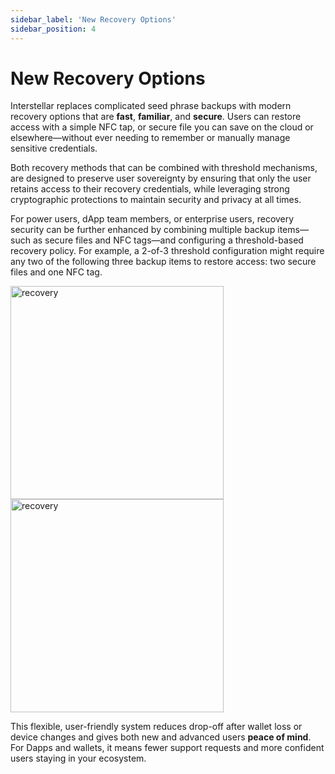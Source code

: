 ```yaml
---
sidebar_label: 'New Recovery Options'
sidebar_position: 4
---
```


# New Recovery Options

Interstellar replaces complicated seed phrase backups with modern recovery options that are **fast**, **familiar**, and **secure**. Users can restore access with a simple NFC tap, or secure file you can save on the cloud or elsewhere—without ever needing to remember or manually manage sensitive credentials.

Both recovery methods that can be combined with threshold mechanisms, are designed to preserve user sovereignty by ensuring that only the user retains access to their recovery credentials, while leveraging strong cryptographic protections to maintain security and privacy at all times.

For power users, dApp team members, or enterprise users, recovery security can be further enhanced by combining multiple backup items—such as secure files and NFC tags—and configuring a threshold-based recovery policy. For example, a 2-of-3 threshold configuration might require any two of the following three backup items to restore access: two secure files and one NFC tag.

<img src="/img/recovery_threshold_Black.png#gh-dark-mode-only" alt="recovery"  width="341" height= "341"/>
<img src="/img/recovery_threshold_White.png#gh-light-mode-only" alt="recovery"  width="341" height= "341"/>

This flexible, user-friendly system reduces drop-off after wallet loss or device changes and gives both new and advanced users **peace of mind**. For Dapps and wallets, it means fewer support requests and more confident users staying in your ecosystem.